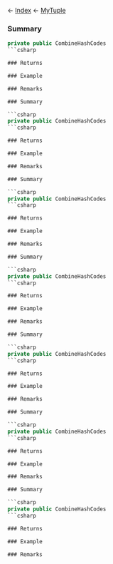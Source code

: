← [Index](Api-Index) ← [MyTuple](VRage.MyTuple)

### Summary

```csharp
private public CombineHashCodes
```csharp

### Returns

### Example

### Remarks

### Summary

```csharp
private public CombineHashCodes
```csharp

### Returns

### Example

### Remarks

### Summary

```csharp
private public CombineHashCodes
```csharp

### Returns

### Example

### Remarks

### Summary

```csharp
private public CombineHashCodes
```csharp

### Returns

### Example

### Remarks

### Summary

```csharp
private public CombineHashCodes
```csharp

### Returns

### Example

### Remarks

### Summary

```csharp
private public CombineHashCodes
```csharp

### Returns

### Example

### Remarks

### Summary

```csharp
private public CombineHashCodes
```csharp

### Returns

### Example

### Remarks

